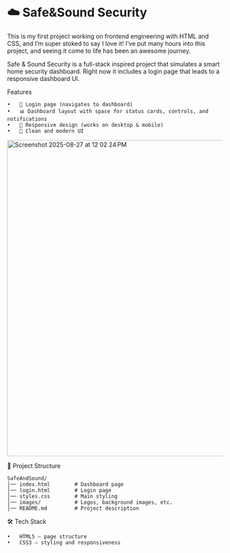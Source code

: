 # ☁️ Safe&Sound Security

This is my first project working on frontend engineering with HTML and CSS, and I’m super stoked to say I love it!
I’ve put many hours into this project, and seeing it come to life has been an awesome journey.

Safe & Sound Security is a full-stack inspired project that simulates a smart home security dashboard.
Right now it includes a login page that leads to a responsive dashboard UI.

Features

	•	🔑 Login page (navigates to dashboard)
	•	📊 Dashboard layout with space for status cards, controls, and notifications
	•	🎨 Responsive design (works on desktop & mobile)
	•	🌙 Clean and modern UI

 <img width="1011" height="738" alt="Screenshot 2025-08-27 at 12 02 24 PM" src="https://github.com/user-attachments/assets/0f87fc0d-941a-4337-8693-f28b28be2773" />

📂 Project Structure

    SafeAndSound/
    │── index.html        # Dashboard page
    │── login.html        # Login page
    │── styles.css        # Main styling
    │── images/           # Logos, background images, etc.
    │── README.md         # Project description

🛠️ Tech Stack

	•	HTML5 – page structure
	•	CSS3 – styling and responsiveness
